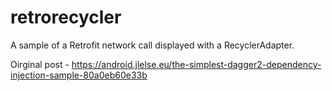 # retrorecycler
A sample of a Retrofit network call displayed with a RecyclerAdapter.

Oirginal post - https://android.jlelse.eu/the-simplest-dagger2-dependency-injection-sample-80a0eb60e33b

